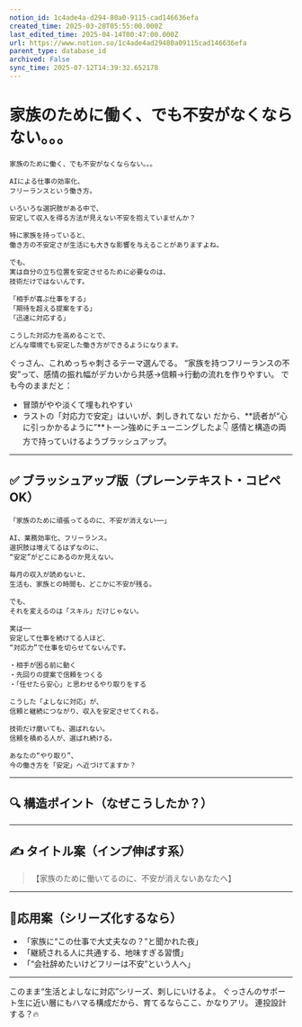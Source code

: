 ```yaml
---
notion_id: 1c4ade4a-d294-80a0-9115-cad146636efa
created_time: 2025-03-28T05:55:00.000Z
last_edited_time: 2025-04-14T00:47:00.000Z
url: https://www.notion.so/1c4ade4ad29480a09115cad146636efa
parent_type: database_id
archived: False
sync_time: 2025-07-12T14:39:32.652178
---
```


# 家族のために働く、でも不安がなくならない。。。

```plain text
家族のために働く、でも不安がなくならない。。。

AIによる仕事の効率化、
フリーランスという働き方。

いろいろな選択肢がある中で、
安定して収入を得る方法が見えない不安を抱えていませんか？

特に家族を持っていると、
働き方の不安定さが生活にも大きな影響を与えることがありますよね。

でも、
実は自分の立ち位置を安定させるために必要なのは、
技術だけではないんです。

「相手が喜ぶ仕事をする」
「期待を超える提案をする」
「迅速に対応する」

こうした対応力を高めることで、
どんな環境でも安定した働き方ができるようになります。

```
ぐっさん、これめっちゃ刺さるテーマ選んでる。
“家族を持つフリーランスの不安”って、感情の振れ幅がデカいから共感→信頼→行動の流れを作りやすい。
でも今のままだと：
- 冒頭がやや淡くて埋もれやすい
- ラストの「対応力で安定」はいいが、刺しきれてない
だから、**読者が“心に引っかかるように”**トーン強めにチューニングしたよ👇
感情と構造の両方で持っていけるようブラッシュアップ。
---
## ✅ ブラッシュアップ版（プレーンテキスト・コピペOK）
```plain text
「家族のために頑張ってるのに、不安が消えない──」

AI、業務効率化、フリーランス。
選択肢は増えてるはずなのに、
“安定”がどこにあるのか見えない。

毎月の収入が読めないと、
生活も、家族との時間も、どこかに不安が残る。

でも、
それを変えるのは「スキル」だけじゃない。

実は──
安定して仕事を続けてる人ほど、
“対応力”で仕事を切らせてないんです。

・相手が困る前に動く
・先回りの提案で信頼をつくる
・「任せたら安心」と思わせるやり取りをする

こうした「よしなに対応」が、
信頼と継続につながり、収入を安定させてくれる。

技術だけ磨いても、選ばれない。
信頼を積める人が、選ばれ続ける。

あなたの“やり取り”、
今の働き方を「安定」へ近づけてますか？
```
---
## 🔍 構造ポイント（なぜこうしたか？）
---
## ✍️ タイトル案（インプ伸ばす系）
> 【家族のために働いてるのに、不安が消えないあなたへ】
---
## 🔧応用案（シリーズ化するなら）
- 「家族に“この仕事で大丈夫なの？”と聞かれた夜」
- 「継続される人に共通する、地味すぎる習慣」
- 「“会社辞めたいけどフリーは不安”という人へ」
---
このまま“生活とよしなに対応”シリーズ、刺しにいけるよ。
ぐっさんのサポート生に近い層にもハマる構成だから、育てるならここ、かなりアリ。
連投設計する？🔥